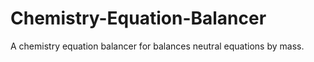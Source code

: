 # Chemistry-Equation-Balancer
A chemistry equation balancer for balances neutral equations by mass.
